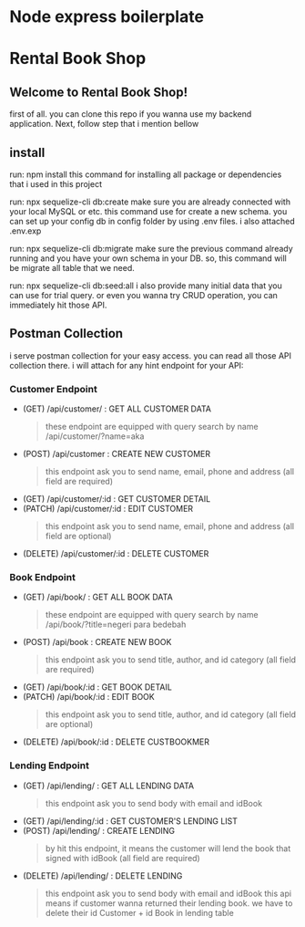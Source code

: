 # Node express boilerplate

# Rental Book Shop

## Welcome to Rental Book Shop!

first of all. you can clone this repo if you wanna use my backend application. Next, follow step that i mention bellow

## install

run: npm install
this command for installing all package or dependencies that i used in this project

run: npx sequelize-cli db:create
make sure you are already connected with your local MySQL or etc. this command use for create a new schema. you can set up your config db in config folder by using .env files. i also attached .env.exp

run: npx sequelize-cli db:migrate
make sure the previous command already running and you have your own schema in your DB. so, this command will be migrate all table that we need.

run: npx sequelize-cli db:seed:all
i also provide many initial data that you can use for trial query. or even you wanna try CRUD operation, you can immediately hit those API.

## Postman Collection

i serve postman collection for your easy access. you can read all those API collection there. i will attach for any hint endpoint for your API:

### Customer Endpoint

- (GET) /api/customer/ : GET ALL CUSTOMER DATA
  > these endpoint are equipped with query search by name
  > /api/customer/?name=aka
- (POST) /api/customer : CREATE NEW CUSTOMER
  > this endpoint ask you to send name, email, phone and address (all field are required)
- (GET) /api/customer/:id : GET CUSTOMER DETAIL
- (PATCH) /api/customer/:id : EDIT CUSTOMER
  > this endpoint ask you to send name, email, phone and address (all field are optional)
- (DELETE) /api/customer/:id : DELETE CUSTOMER

### Book Endpoint

- (GET) /api/book/ : GET ALL BOOK DATA
  > these endpoint are equipped with query search by name
  > /api/book/?title=negeri para bedebah
- (POST) /api/book : CREATE NEW BOOK
  > this endpoint ask you to send title, author, and id category (all field are required)
- (GET) /api/book/:id : GET BOOK DETAIL
- (PATCH) /api/book/:id : EDIT BOOK
  > this endpoint ask you to send title, author, and id category (all field are optional)
- (DELETE) /api/book/:id : DELETE CUSTBOOKMER

### Lending Endpoint

- (GET) /api/lending/ : GET ALL LENDING DATA
  > this endpoint ask you to send body with email and idBook
- (GET) /api/lending/:id : GET CUSTOMER'S LENDING LIST
- (POST) /api/lending/ : CREATE LENDING
  > by hit this endpoint, it means the customer will lend the book that signed with idBook (all field are required)
- (DELETE) /api/lending/ : DELETE LENDING
  > this endpoint ask you to send body with email and idBook
  > this api means if customer wanna returned their lending book. we have to delete their id Customer + id Book in lending table
